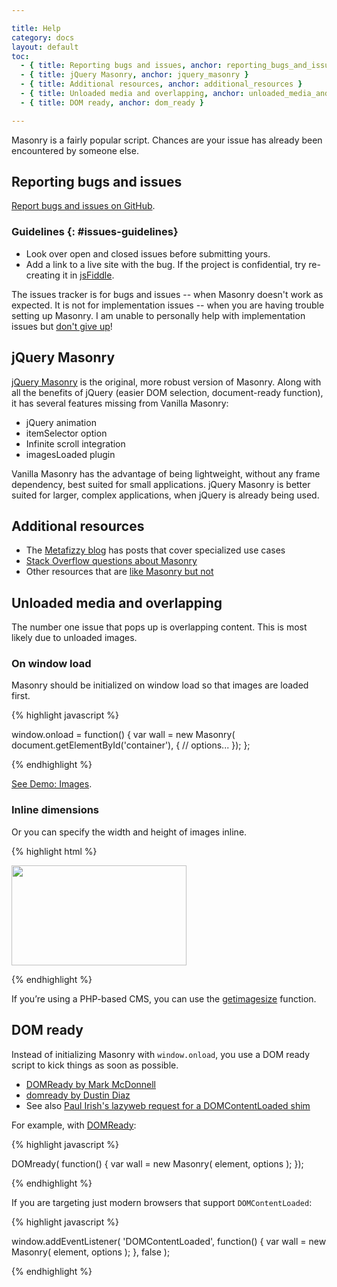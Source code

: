 ```yaml
---

title: Help
category: docs
layout: default
toc:
  - { title: Reporting bugs and issues, anchor: reporting_bugs_and_issues }
  - { title: jQuery Masonry, anchor: jquery_masonry }
  - { title: Additional resources, anchor: additional_resources }
  - { title: Unloaded media and overlapping, anchor: unloaded_media_and_overlapping }
  - { title: DOM ready, anchor: dom_ready }

---
```


Masonry is a fairly popular script. Chances are your issue has already been encountered by someone else.

## Reporting bugs and issues

[Report bugs and issues on GitHub](http://github.com/desandro/vanilla-masonry/issues).

### Guidelines {: #issues-guidelines}

+ Look over open and closed issues before submitting yours.
+ Add a link to a live site with the bug. If the project is confidential, try re-creating it in [jsFiddle](http://jsfiddle.net).

The issues tracker is for bugs and issues -- when Masonry doesn't work as expected. It is not for implementation issues -- when you are having trouble setting up Masonry. I am unable to personally help with implementation issues but [don't give up](http://metafizzy.co/blog/frustrated-stuck-tired-defeated/)!

## jQuery Masonry

[jQuery Masonry](http://masonry.desandro.com) is the original, more robust version of Masonry. Along with all the benefits of jQuery (easier DOM selection, document-ready function), it has several features missing from Vanilla Masonry:

+ jQuery animation
+ itemSelector option
+ Infinite scroll integration
+ imagesLoaded plugin

Vanilla Masonry has the advantage of being lightweight, without any frame dependency, best suited for small applications. jQuery Masonry is better suited for larger, complex applications, when jQuery is already being used.

## Additional resources

+ The [Metafizzy blog](http://metafizzy.co/blog/) has posts that cover specialized use cases
+ [Stack Overflow questions about Masonry](http://stackoverflow.com/search?q=masonry)
+ Other resources that are [like Masonry but not](http://www.delicious.com/desandro/likemasonrybutnot)

## Unloaded media and overlapping

The number one issue that pops up is overlapping content. This is most likely due to unloaded images.

### On window load

Masonry should be initialized on window load so that images are loaded first.

{% highlight javascript %}

window.onload = function() {
  var wall = new Masonry( document.getElementById('container'), {
    // options...
  });
};

{% endhighlight %}

[See Demo: Images](../demos/images.html).

### Inline dimensions

Or you can specify the width and height of images inline.

{% highlight html %}

<img src="img-file.jpg" width="280" height="160" />

{% endhighlight %}

If you’re using a PHP-based CMS, you can use the [getimagesize](http://php.net/manual/en/function.getimagesize.php) function.

## DOM ready

Instead of initializing Masonry with `window.onload`, you use a DOM ready script to kick things as soon as possible.

+ [DOMReady by Mark McDonnell](https://github.com/Integralist/DOMready)
+ [domready by Dustin Diaz](https://github.com/ded/domready)
+ See also [Paul Irish's lazyweb request for a DOMContentLoaded shim](https://github.com/paulirish/lazyweb-requests/issues/27)

For example, with [DOMReady](https://github.com/Integralist/DOMready):

{% highlight javascript %}

DOMready( function() {
  var wall = new Masonry( element, options );
});

{% endhighlight %}

If you are targeting just modern browsers that support `DOMContentLoaded`:

{% highlight javascript %}

window.addEventListener( 'DOMContentLoaded', function() {
  var wall = new Masonry( element, options );
}, false );

{% endhighlight %}
